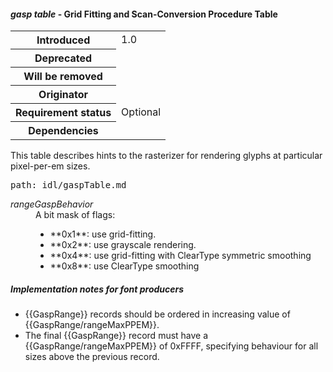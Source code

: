 <h4 id="gasp"><dfn>gasp table</dfn> - Grid Fitting and Scan-Conversion Procedure Table</h4>
<table>
    <tr><th>Introduced</th> <td> 1.0 </td> </tr>
    <tr><th>Deprecated</th> <td> </td> </tr>
    <tr><th>Will be removed</th> <td> </td> </tr>
    <tr><th>Originator</th> <td> </td> </tr>
    <tr><th>Requirement status</th> <td> Optional</td> </tr>
    <tr><th>Dependencies</th> <td> </td>  </tr>
</table>

This table describes hints to the rasterizer for rendering glyphs at particular pixel-per-em sizes.

<pre class=include>path: idl/gaspTable.md</pre>

<dl dfn-type=attribute dfn-for=GaspRange>
  <dt><dfn>rangeGaspBehavior</dfn></dt>
  <dd>A bit mask of flags:
    <ul>
        <li> **0x1**: use grid-fitting.
        <li> **0x2**: use grayscale rendering.
        <li> **0x4**: use grid-fitting with ClearType symmetric smoothing
        <li> **0x8**: use ClearType smoothing
    </ul>
</li>
</dl>

<h5 id="gasp.in-prod">Implementation notes for font producers</h5>

* {{GaspRange}} records should be ordered in increasing value of {{GaspRange/rangeMaxPPEM}}.
* The final {{GaspRange}} record must have a {{GaspRange/rangeMaxPPEM}} of 0xFFFF, specifying behaviour for all sizes above the previous record.

